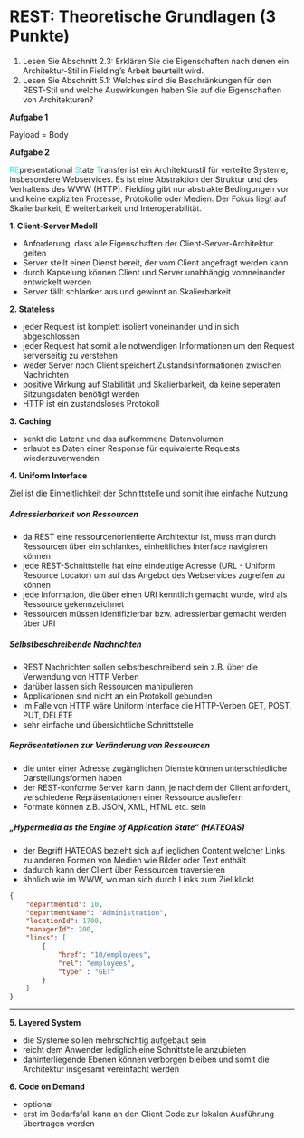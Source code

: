 # REST: Theoretische Grundlagen (3 Punkte)

1. Lesen Sie Abschnitt 2.3: Erklären Sie die Eigenschaften nach denen ein Architektur-Stil
in Fielding’s Arbeit beurteilt wird.
2. Lesen Sie Abschnitt 5.1: Welches sind die Beschränkungen für den REST-Stil und welche
Auswirkungen haben Sie auf die Eigenschaften von Architekturen?

**Aufgabe 1**

Payload = Body

**Aufgabe 2**

<span style="color:cyan">RE</span>presentational <span style="color:cyan">S</span>tate <span style="color:cyan">T</span>ransfer ist ein Architekturstil für verteilte Systeme, insbesondere Webservices. Es ist eine Abstraktion der Struktur und des Verhaltens des WWW (HTTP). Fielding gibt nur abstrakte Bedingungen vor und keine expliziten Prozesse, Protokolle oder Medien. Der Fokus liegt auf Skalierbarkeit, Erweiterbarkeit und Interoperabilität.

**1. Client-Server Modell**
  - Anforderung, dass alle Eigenschaften der Client-Server-Architektur gelten
  - Server stellt einen Dienst bereit, der vom Client angefragt werden kann
  - durch Kapselung können Client und Server unabhängig vomneinander entwickelt werden
  - Server fällt schlanker aus und gewinnt an Skalierbarkeit


**2. Stateless**
  - jeder Request ist komplett isoliert voneinander und in sich abgeschlossen
  - jeder Request hat somit alle notwendigen Informationen um den Request serverseitig zu verstehen
  - weder Server noch Client speichert Zustandsinformationen zwischen Nachrichten
  - positive Wirkung auf Stabilität und Skalierbarkeit, da keine seperaten Sitzungsdaten benötigt werden
  - HTTP ist ein zustandsloses Protokoll

**3. Caching**
  - senkt die Latenz und das aufkommene Datenvolumen
  - erlaubt es Daten einer Response für equivalente Requests wiederzuverwenden

**4. Uniform Interface**

Ziel ist die Einheitlichkeit der Schnittstelle und somit ihre einfache Nutzung

##### Adressierbarkeit von Ressourcen
  - da REST eine ressourcenorientierte Architektur ist, muss man durch Ressourcen über ein schlankes, einheitliches Interface navigieren können
  - jede REST-Schnittstelle hat eine eindeutige Adresse (URL - Uniform Resource Locator) um auf das Angebot des Webservices zugreifen zu können
  - jede Information, die über einen URI kenntlich gemacht wurde, wird als Ressource gekennzeichnet
  - Ressourcen müssen identifizierbar bzw. adressierbar gemacht werden über URI

##### Selbstbeschreibende Nachrichten
  - REST Nachrichten sollen selbstbeschreibend sein z.B. über die Verwendung von HTTP Verben
  - darüber lassen sich Ressourcen manipulieren
  - Applikationen sind nicht an ein Protokoll gebunden
  - im Falle von HTTP wäre Uniform Interface die HTTP-Verben GET, POST, PUT, DELETE
  - sehr einfache und übersichtliche Schnittstelle

##### Repräsentationen zur Veränderung von Ressourcen
  - die unter einer Adresse zugänglichen Dienste können unterschiedliche Darstellungsformen haben
  - der REST-konforme Server kann dann, je nachdem der Client anfordert, verschiedene Repräsentationen einer Ressource ausliefern
  - Formate können z.B. JSON, XML, HTML etc. sein

##### „Hypermedia as the Engine of Application State“ (HATEOAS)
  - der Begriff HATEOAS bezieht sich auf jeglichen Content welcher Links zu anderen Formen von Medien wie Bilder oder Text enthält
  - dadurch kann der Client über Ressourcen traversieren
  - ähnlich wie im WWW, wo man sich durch Links zum Ziel klickt

```JSON
{
    "departmentId": 10,
    "departmentName": "Administration",
    "locationId": 1700,
    "managerId": 200,
    "links": [
        {
            "href": "10/employees",
            "rel": "employees",
            "type" : "GET"
        }
    ]
}
```

---

**5. Layered System**
  - die Systeme sollen mehrschichtig aufgebaut sein
  - reicht dem Anwender lediglich eine Schnittstelle anzubieten
  - dahinterliegende Ebenen können verborgen bleiben und somit die Architektur insgesamt vereinfacht werden

**6. Code on Demand**
  - optional
  - erst im Bedarfsfall kann an den Client Code zur lokalen Ausführung übertragen werden